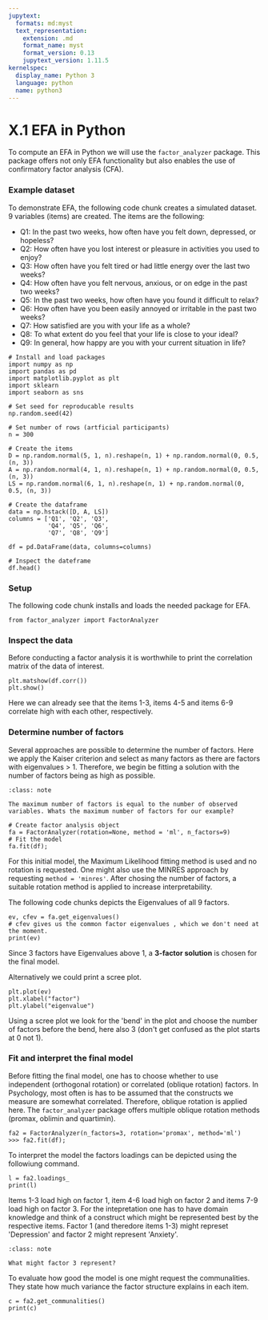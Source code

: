 ```yaml
---
jupytext:
  formats: md:myst
  text_representation:
    extension: .md
    format_name: myst
    format_version: 0.13
    jupytext_version: 1.11.5
kernelspec:
  display_name: Python 3
  language: python
  name: python3
---
```


# X.1 EFA in Python 

To compute an EFA in Python we will use the `factor_analyzer` package. This package offers not only EFA functionality but also enables the use of confirmatory factor analysis (CFA). 

### Example dataset

To demonstrate EFA, the following code chunk creates a simulated dataset. 9 variables (items) are created. The items are the following:

- Q1: In the past two weeks, how often have you felt down, depressed, or hopeless?
- Q2: How often have you lost interest or pleasure in activities you used to enjoy?
- Q3: How often have you felt tired or had little energy over the last two weeks?
- Q4: How often have you felt nervous, anxious, or on edge in the past two weeks?
- Q5: In the past two weeks, how often have you found it difficult to relax?
- Q6: How often have you been easily annoyed or irritable in the past two weeks?
- Q7: How satisfied are you with your life as a whole?
- Q8: To what extent do you feel that your life is close to your ideal?
- Q9: In general, how happy are you with your current situation in life?

```{code-cell}
# Install and load packages
import numpy as np
import pandas as pd
import matplotlib.pyplot as plt
import sklearn
import seaborn as sns

# Set seed for reproducable results 
np.random.seed(42)

# Set number of rows (artficial participants)
n = 300

# Create the items
D = np.random.normal(5, 1, n).reshape(n, 1) + np.random.normal(0, 0.5, (n, 3))
A = np.random.normal(4, 1, n).reshape(n, 1) + np.random.normal(0, 0.5, (n, 3))
LS = np.random.normal(6, 1, n).reshape(n, 1) + np.random.normal(0, 0.5, (n, 3))

# Create the dataframe
data = np.hstack([D, A, LS])
columns = ['Q1', 'Q2', 'Q3', 
           'Q4', 'Q5', 'Q6', 
           'Q7', 'Q8', 'Q9']

df = pd.DataFrame(data, columns=columns)

# Inspect the dateframe
df.head()
```

### Setup

The following code chunk installs and loads the needed package for EFA.

```{code-cell}
from factor_analyzer import FactorAnalyzer
```

### Inspect the data

Before conducting a factor analysis it is worthwhile to print the correlation matrix of the data of interest.

```{code-cell}
plt.matshow(df.corr())
plt.show()
```

Here we can already see that the items 1-3, items 4-5 and items 6-9 correlate high with each other, respectively. 

### Determine number of factors

Several approaches are possible to determine the number of factors. Here we apply the Kaiser criterion and select as many factors as there are factors with eigenvalues > 1. Therefore, we begin be fitting a solution with the number of factors being as high as possible.

```{admonition} Use your own brain!
:class: note

The maximum number of factors is equal to the number of observed variables. Whats the maximum number of factors for our example?
```

```{code-cell}
# Create factor analysis object
fa = FactorAnalyzer(rotation=None, method = 'ml', n_factors=9)
# Fit the model 
fa.fit(df);
```

For this initial model, the Maximum Likelihood fitting method is used and no rotation is requested. One might also use the MINRES approach by requesting `method = 'minres'`. After chosing the number of factors, a suitable rotation method is applied to increase interpretability. 

The following code chunks depicts the Eigenvalues of all 9 factors.

```{code-cell}
ev, cfev = fa.get_eigenvalues() 
# cfev gives us the common factor eigenvalues , which we don't need at the moment. 
print(ev)
```

Since 3 factors have Eigenvalues above 1, a **3-factor solution** is chosen for the final model.

Alternatively we could print a scree plot. 

```{code-cell}
plt.plot(ev)
plt.xlabel("factor")
plt.ylabel("eigenvalue")
```

Using a scree plot we look for the 'bend' in the plot and choose the number of factors before the bend, here also 3 (don't get confused as the plot starts at 0 not 1).


### Fit and interpret the final model

Before fitting the final model, one has to choose whether to use independent (orthogonal rotation) or correlated (oblique rotation) factors. In Psychology, most often is has to be assumed that the constructs we measure are somewhat correlated. Therefore, oblique rotation is applied here. The `factor_analyzer` package offers multiple oblique rotation methods (promax, oblimin and quartimin). 

```{code-cell}
fa2 = FactorAnalyzer(n_factors=3, rotation='promax', method='ml')
>>> fa2.fit(df);
```

To interpret the model the factors loadings can be depicted using the followiung command.

```{code-cell}
l = fa2.loadings_
print(l)
```

Items 1-3 load high on factor 1, item 4-6 load high on factor 2 and items 7-9 load high on factor 3. For the intepretation one has to have domain knowledge and think of a construct which might be represented best by the respective items. Factor 1 (and theredore items 1-3) might represet 'Depression' and factor 2 might represent 'Anxiety'. 

```{admonition} Use your own brain!
:class: note

What might factor 3 represent?
```

To evaluate how good the model is one might request the communalities. They state how much variance the factor structure explains in each item. 

```{code-cell}
c = fa2.get_communalities()
print(c)
```

